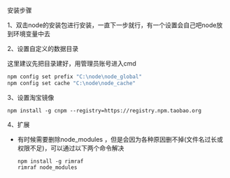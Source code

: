 安装步骤

1、双击node的安装包进行安装，一直下一步就行，有一个设置会自己吧node放到环境变量中去

2、设置自定义的数据目录

这里建议先把目录建好，用管理员账号进入cmd

```bat
npm config set prefix "C:\node\node_global"
npm config set cache "C:\node\node_cache"
```

3、设置淘宝镜像

```
npm install -g cnpm --registry=https://registry.npm.taobao.org
```

4、扩展

- 有时候需要删除node_modules ，但是会因为各种原因删不掉(文件名过长或权限不足)，可以通过以下两个命令解决

  ```node
  npm install -g rimraf
  rimraf node_modules
  ```

  
